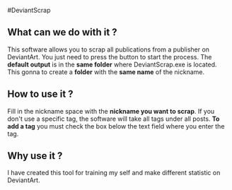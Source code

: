 #DeviantScrap
## What can we do with it ?
This software allows you to scrap all publications from a publisher on DeviantArt. You just need to press the button to start the process.
The **default output** is in the **same folder** where DeviantScrap.exe is located.
This gonna to create a **folder** with the **same name** of the nickname.

## How to use it ?
Fill in the nickname space with the **nickname you want to scrap**.
If you don't use a specific tag, the software will take all tags under all posts.
**To add a tag** you must check the box below the text field where you enter the tag.

## Why use it ?
I have created this tool for training my self and make different statistic on DeviantArt.
